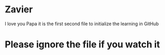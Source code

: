 # Zavier
I love you Papa
it is the first second file to initialize the learning in GitHub
# Please ignore the file if you watch it

